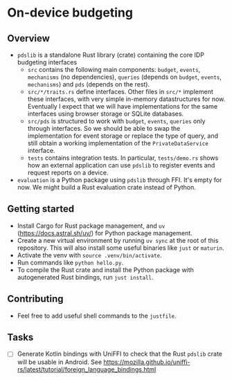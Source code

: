 # On-device budgeting

## Overview

- `pdslib` is a standalone Rust library (crate) containing the core IDP budgeting interfaces
    - `src` contains the following main components: `budget`, `events`, `mechanisms` (no dependencies), `queries` (depends on `budget`, `events`, `mechanisms`) and `pds` (depends on the rest).
    - `src/*/traits.rs` define interfaces. Other files in `src/*` implement these interfaces, with very simple in-memory datastructures for now. Eventually I expect that we will have implementations for the same interfaces using browser storage or SQLite databases.
    - `src/pds` is structured to work with  `budget`, `events`, `queries` only through interfaces. So we should be able to swap the implementation for event storage or replace the type of query, and still obtain a working implementation of the `PrivateDataService` interface.
    - `tests` contains integration tests. In particular, `tests/demo.rs` shows how an external application can use `pdslib` to register events and request reports on a device. 
- `evaluation` is a Python package using `pdslib` through FFI. It's empty for now. We might build a Rust evaluation crate instead of Python.

## Getting started

- Install Cargo for Rust package management, and `uv` (https://docs.astral.sh/uv/) for Python package management.
- Create a new virtual environment by running  `uv sync` at the root of this repository. This will also install some useful binaries like  `just` or `maturin`.
- Activate the venv with `source .venv/bin/activate`.
- Run commands like `python hello.py`.
- To compile the Rust crate and install the Python package with autogenerated Rust bindings, run `just install`.

## Contributing

- Feel free to add useful shell commands to the `justfile`.

## Tasks

- [ ] Generate Kotlin bindings with UniFFI to check that the Rust `pdslib` crate will be usable in Android. See https://mozilla.github.io/uniffi-rs/latest/tutorial/foreign_language_bindings.html
